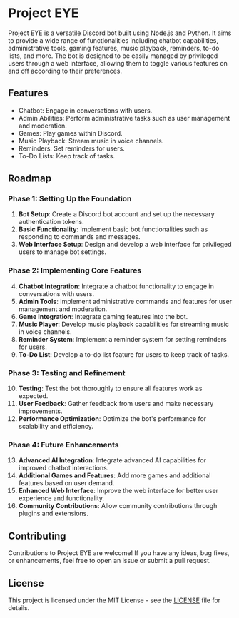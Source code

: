 # Project EYE

Project EYE is a versatile Discord bot built using Node.js and Python. It aims to provide a wide range of functionalities including chatbot capabilities, administrative tools, gaming features, music playback, reminders, to-do lists, and more. The bot is designed to be easily managed by privileged users through a web interface, allowing them to toggle various features on and off according to their preferences.

## Features
- Chatbot: Engage in conversations with users.
- Admin Abilities: Perform administrative tasks such as user management and moderation.
- Games: Play games within Discord.
- Music Playback: Stream music in voice channels.
- Reminders: Set reminders for users.
- To-Do Lists: Keep track of tasks.

## Roadmap

### Phase 1: Setting Up the Foundation
1. **Bot Setup**: Create a Discord bot account and set up the necessary authentication tokens.
2. **Basic Functionality**: Implement basic bot functionalities such as responding to commands and messages.
3. **Web Interface Setup**: Design and develop a web interface for privileged users to manage bot settings.

### Phase 2: Implementing Core Features
4. **Chatbot Integration**: Integrate a chatbot functionality to engage in conversations with users.
5. **Admin Tools**: Implement administrative commands and features for user management and moderation.
6. **Game Integration**: Integrate gaming features into the bot.
7. **Music Player**: Develop music playback capabilities for streaming music in voice channels.
8. **Reminder System**: Implement a reminder system for setting reminders for users.
9. **To-Do List**: Develop a to-do list feature for users to keep track of tasks.

### Phase 3: Testing and Refinement
10. **Testing**: Test the bot thoroughly to ensure all features work as expected.
11. **User Feedback**: Gather feedback from users and make necessary improvements.
12. **Performance Optimization**: Optimize the bot's performance for scalability and efficiency.

### Phase 4: Future Enhancements
13. **Advanced AI Integration**: Integrate advanced AI capabilities for improved chatbot interactions.
14. **Additional Games and Features**: Add more games and additional features based on user demand.
15. **Enhanced Web Interface**: Improve the web interface for better user experience and functionality.
16. **Community Contributions**: Allow community contributions through plugins and extensions.

## Contributing
Contributions to Project EYE are welcome! If you have any ideas, bug fixes, or enhancements, feel free to open an issue or submit a pull request.

## License
This project is licensed under the MIT License - see the [LICENSE](LICENSE) file for details.
